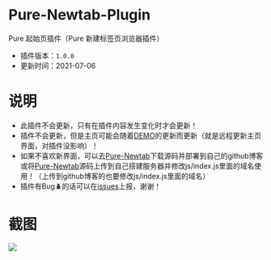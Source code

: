 # Pure-Newtab-Plugin
Pure 起始页插件（Pure 新建标签页浏览器插件）
- 插件版本：`1.0.0`
- 更新时间：2021-07-06

# 说明
- 此插件不会更新，只有在插件内容发生变化时才会更新！
- 插件不会更新，但是主页可能会随着[DEMO](http://www.235.github.io)的更新而更新（就是远程更新主页界面，对插件没影响）！
- 如果不喜欢新界面，可以去[Pure-Newtab](https://github.com/xiaoji235/Pure-Newtab)下载源码并部署到自己的github博客或将[Pure-Newtab](https://github.com/xiaoji235/Pure-Newtab)源码上传到自己搭建服务器并修改js/index.js里面的域名使用！（上传到github博客的也要修改js/index.js里面的域名）
- 插件有Bug🪲的话可以在[issues](https://github.com/xiaoji235/Pure-Newtab-plugin/issues)上报，谢谢！

# 截图
![ ](https://dl.img.timecdn.cn/2021/07/06/preview.png)
